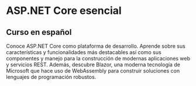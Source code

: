 # ASP.NET Core esencial
## Curso en español


Conoce ASP.NET Core como plataforma de desarrollo. Aprende sobre sus características y funcionalidades más destacables así como sus componentes y manejo para la construcción de modernas aplicaciones web y servicios REST. Además, descubre Blazor, una moderna tecnología de Microsoft que hace uso de WebAssembly para construir soluciones con lenguajes de programación robustos.
